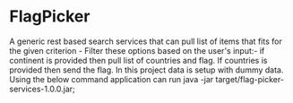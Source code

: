# FlagPicker
A generic rest based search services that can pull list of items that fits for the given criterion -  Filter these options based on the user's input:- if continent is provided then pull list of countries and flag. If countries is provided then send the flag. 
In this project data is setup with dummy data.
Using the below command application can run
java -jar target/flag-picker-services-1.0.0.jar;

